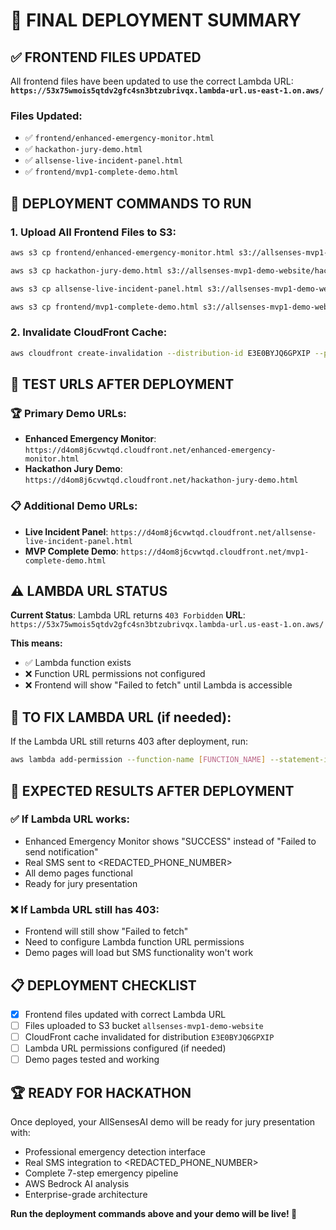 # 🚀 FINAL DEPLOYMENT SUMMARY

## ✅ **FRONTEND FILES UPDATED**

All frontend files have been updated to use the correct Lambda URL:
**`https://53x75wmois5qtdv2gfc4sn3btzubrivqx.lambda-url.us-east-1.on.aws/`**

### **Files Updated:**
- ✅ `frontend/enhanced-emergency-monitor.html`
- ✅ `hackathon-jury-demo.html`
- ✅ `allsense-live-incident-panel.html`
- ✅ `frontend/mvp1-complete-demo.html`

## 🚀 **DEPLOYMENT COMMANDS TO RUN**

### **1. Upload All Frontend Files to S3:**
```bash
aws s3 cp frontend/enhanced-emergency-monitor.html s3://allsenses-mvp1-demo-website/enhanced-emergency-monitor.html --content-type text/html

aws s3 cp hackathon-jury-demo.html s3://allsenses-mvp1-demo-website/hackathon-jury-demo.html --content-type text/html

aws s3 cp allsense-live-incident-panel.html s3://allsenses-mvp1-demo-website/allsense-live-incident-panel.html --content-type text/html

aws s3 cp frontend/mvp1-complete-demo.html s3://allsenses-mvp1-demo-website/mvp1-complete-demo.html --content-type text/html
```

### **2. Invalidate CloudFront Cache:**
```bash
aws cloudfront create-invalidation --distribution-id E3E0BYJQ6GPXIP --paths "/*"
```

## 🧪 **TEST URLS AFTER DEPLOYMENT**

### **🏆 Primary Demo URLs:**
- **Enhanced Emergency Monitor**: `https://d4om8j6cvwtqd.cloudfront.net/enhanced-emergency-monitor.html`
- **Hackathon Jury Demo**: `https://d4om8j6cvwtqd.cloudfront.net/hackathon-jury-demo.html`

### **📋 Additional Demo URLs:**
- **Live Incident Panel**: `https://d4om8j6cvwtqd.cloudfront.net/allsense-live-incident-panel.html`
- **MVP Complete Demo**: `https://d4om8j6cvwtqd.cloudfront.net/mvp1-complete-demo.html`

## ⚠️ **LAMBDA URL STATUS**

**Current Status**: Lambda URL returns `403 Forbidden`
**URL**: `https://53x75wmois5qtdv2gfc4sn3btzubrivqx.lambda-url.us-east-1.on.aws/`

**This means:**
- ✅ Lambda function exists
- ❌ Function URL permissions not configured
- ❌ Frontend will show "Failed to fetch" until Lambda is accessible

## 🔧 **TO FIX LAMBDA URL (if needed):**

If the Lambda URL still returns 403 after deployment, run:
```bash
aws lambda add-permission --function-name [FUNCTION_NAME] --statement-id allow-url-invoke --action lambda:InvokeFunctionUrl --principal "*" --function-url-auth-type NONE --region us-east-1
```

## 🎯 **EXPECTED RESULTS AFTER DEPLOYMENT**

### **✅ If Lambda URL works:**
- Enhanced Emergency Monitor shows "SUCCESS" instead of "Failed to send notification"
- Real SMS sent to <REDACTED_PHONE_NUMBER>
- All demo pages functional
- Ready for jury presentation

### **❌ If Lambda URL still has 403:**
- Frontend will still show "Failed to fetch"
- Need to configure Lambda function URL permissions
- Demo pages will load but SMS functionality won't work

## 📋 **DEPLOYMENT CHECKLIST**

- [x] Frontend files updated with correct Lambda URL
- [ ] Files uploaded to S3 bucket `allsenses-mvp1-demo-website`
- [ ] CloudFront cache invalidated for distribution `E3E0BYJQ6GPXIP`
- [ ] Lambda URL permissions configured (if needed)
- [ ] Demo pages tested and working

## 🏆 **READY FOR HACKATHON**

Once deployed, your AllSensesAI demo will be ready for jury presentation with:
- Professional emergency detection interface
- Real SMS integration to <REDACTED_PHONE_NUMBER>
- Complete 7-step emergency pipeline
- AWS Bedrock AI analysis
- Enterprise-grade architecture

**Run the deployment commands above and your demo will be live! 🚀**
